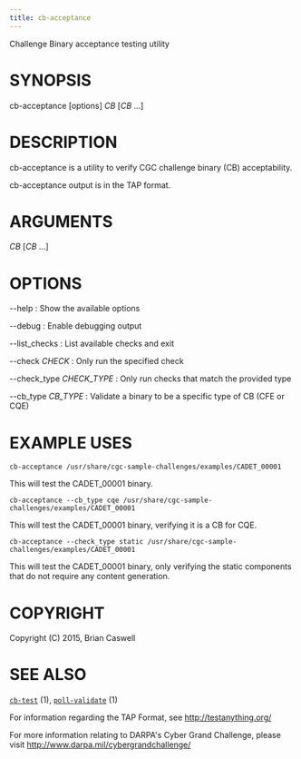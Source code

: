 ```yaml
---
title: cb-acceptance
---
```


Challenge Binary acceptance testing utility

# SYNOPSIS

cb-acceptance [options] *CB* [*CB* ...]

# DESCRIPTION

cb-acceptance is a utility to verify CGC challenge binary (CB) acceptability.

cb-acceptance output is in the TAP format.

# ARGUMENTS

*CB* [*CB* ...]

# OPTIONS

\-\-help
:   Show the available options

\-\-debug
:   Enable debugging output

\-\-list_checks
:   List available checks and exit

\-\-check *CHECK*
:   Only run the specified check

\-\-check_type *CHECK_TYPE*
:   Only run checks that match the provided type

\-\-cb_type *CB_TYPE*
:   Validate a binary to be a specific type of CB (CFE or CQE)

# EXAMPLE USES

`cb-acceptance /usr/share/cgc-sample-challenges/examples/CADET_00001`

This will test the CADET_00001 binary.

`cb-acceptance --cb_type cqe /usr/share/cgc-sample-challenges/examples/CADET_00001`

This will test the CADET_00001 binary, verifying it is a CB for CQE.

`cb-acceptance --check_type static /usr/share/cgc-sample-challenges/examples/CADET_00001`

This will test the CADET_00001 binary, only verifying the static components that do not require any content generation.

# COPYRIGHT

Copyright (C) 2015, Brian Caswell

# SEE ALSO

[`cb-test`][1] (1), [`poll-validate`][2] (1)

[1]: /cb-testing/cb-test/
[2]: /cb-testing/poll-validate/

For information regarding the TAP Format, see <http://testanything.org/>

For more information relating to DARPA's Cyber Grand Challenge, please visit <http://www.darpa.mil/cybergrandchallenge/>
